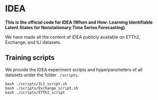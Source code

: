 # IDEA

**This is the official code for IDEA (When and How: Learning Identifiable Latent States for Nonstationary Time Series Forecasting)**.

 We have made all the content of IDEA publicly available on ETTh2, Exchange, and ILI datasets.







## Training scripts

We provide the IDEA experiment scripts and hyperparameters of all  datasets under the folder `./scripts`.

```
bash ./scripts/ILI_script.sh
bash ./scripts/Exchange_script.sh
bash ./scripts/ETTh2_script
```

